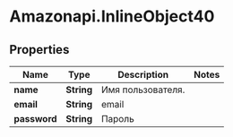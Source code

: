 # Amazonapi.InlineObject40

## Properties

Name | Type | Description | Notes
------------ | ------------- | ------------- | -------------
**name** | **String** | Имя пользователя. | 
**email** | **String** | email | 
**password** | **String** | Пароль | 


